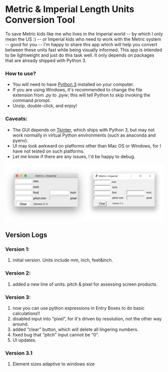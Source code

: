 # Metric & Imperial Length Units Conversion Tool
To save Metric kids like me who lives in the Imperial world -- by which I only mean the US :) -- or Imperial kids who need to work with the Metric system -- good for you -- I'm happy to share this app which will help you convert between these units fast while being visually informed. This app is intended to be lightweight and just do this task well. It only depends on packages that are already shipped with Python 3. 

### How to use?
* You will need to have [Python 3](https://www.python.org/downloads/) installed on your computer.
* If you are using Windows, it's recommended to change the file extension from *.py* to *.pyw*; this will tell Python to skip invoking the command prompt.
* Unzip, double-click, and enjoy!

### Caveats:
* The GUI depends on [Tkinter](https://docs.python.org/3/library/tkinter.html), which ships with Python 3, but may not work normally in virtual Python environments (such as anaconda and pyenv).
* UI may look awkward on platforms other than Mac OS or Windows, for I have not tested on such platforms.
* Let me know if there are any issues, I'd be happy to debug.

![](/ScreenshotV3.1.png)

## Version Logs
### Version 1:
1. initial version. Units include mm, inch, feet&inch.

### Version 2:
1. added a new line of units: pitch & pixel for assessing screen products. 

### Version 3:
1. now you can use python expressions in Entry Boxes to do basic calculations!!
2. disabled input into “pixel”, for it's driven by resolution, not the other way around.
3. added “clear” button, which will delete all lingering numbers.
4. fixed bug that “pitch” input cannot be “0".
5. UI updates.

### Version 3.1
1. Element sizes adaptive to windows size


